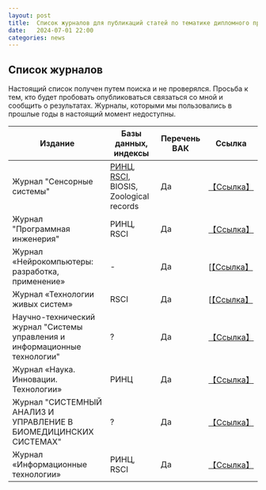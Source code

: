 ```yaml
---
layout: post
title:  Список журналов для публикаций статей по тематике дипломного проектирования.
date:   2024-07-01 22:00
categories: news
---
```


## Список журналов

Настоящий список получен путем поиска и не проверялся. 
Просьба к тем, кто будет пробовать опубликоваться связаться со мной и сообщить о результатах. Журналы, которыми мы пользовались в прошлые годы в настоящий момент недоступны.

|Издание                          |Базы данных, индексы                              |Перечень ВАК| Ссылка|
|---------------------------------|--------------------------------------------------|-|--------------------------------------------------------------------------|
|Журнал "Сенсорные системы"       | [РИНЦ](https://elibrary.ru/title_about.asp?id=8212), [RSCI](https://elibrary.ru/projects/rsci/rsci.pdf), BIOSIS, Zoological records |Да|[【Ссылка】](https://sensorysystems.ru/ru.html)     | 
|Журнал "Программная инженерия"|РИНЦ, RSCI|Да|[【Ссылка】](http://novtex.ru/prin/rus/index.html)|
|Журнал «Нейрокомпьютеры: разработка, применение»|-|Да|[[【Ссылка】](http://radiotec.ru/ru/journal/Neurocomputers)|
|Журнал «Технологии живых систем»|RSCI|Да|[[【Ссылка】](http://radiotec.ru/ru/journal/Technologies_of_Living_Systems)|
|Научно-технический журнал "Системы управления и информационные технологии"|?|Да|[【Ссылка】](http://www.sbook.ru/suit/)|
|Журнал «Наука. Инновации. Технологии»|РИНЦ|Да|[【Ссылка】](https://scienceit.elpub.ru/jour)|
|Журнал "СИСТЕМНЫЙ АНАЛИЗ И УПРАВЛЕНИЕ В БИОМЕДИЦИНСКИХ СИСТЕМАХ"|?|Да|[【Ссылка】](https://cchgeu.ru/science/nauchnye-izdaniya/sistemnyy-analiz-i-upravlenie-v-biomeditsinskikh-sistemakh/)|
|Журнал «Информационные технологии»|РИНЦ, RSCI|Да|[【Ссылка】](http://novtex.ru/IT/)|





